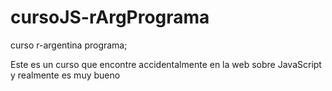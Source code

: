 # cursoJS-rArgPrograma
curso r-argentina programa;

Este es un curso que encontre accidentalmente en la web sobre JavaScript y realmente es muy bueno
